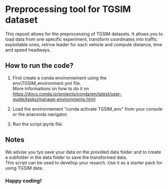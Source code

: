 # Preprocessing tool for TGSIM dataset

This reposit allows for the preprocessing of TGSIM datasets. It allows you to load data from one specific experiment, transform coordinates into traffic exploitable ones, retrive leader for each vehicle and compute distance, time and speed headways.<br>

## How to run the code?
1. First create a conda environnement using the env\TGSIM_environment.yml file.<br>
More informations on how to do it on https://docs.conda.io/projects/conda/en/latest/user-guide/tasks/manage-environments.html

2. Load the environnement "conda activate TGSIM_env" from your console or the anaconda navigator.

3. Run the script.ipynb file.

## Notes 
We advise you tyo save your data on the provided data folder and to create a subfolder in the data folder to save the transformed data.<br>
This script can be used to devellop your resarch. Use it as a starter pack for using TGSIM data.<br>

### Happy coding!